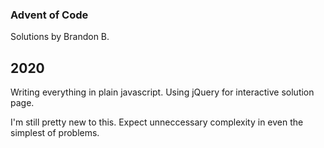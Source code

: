 ### Advent of Code
Solutions by Brandon B.

## 2020
Writing everything in plain javascript. Using jQuery for interactive solution page.

I'm still pretty new to this. Expect unneccessary complexity in even the simplest of problems.
